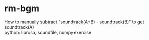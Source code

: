 # rm-bgm
How to manually subtract "soundtrack(A+B) - soundtrack(B)" to get soundtrack(A)  
python: librosa, soundfile, numpy exercise
